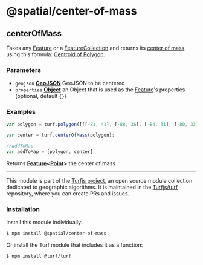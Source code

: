 # @spatial/center-of-mass

<!-- Generated by documentation.js. Update this documentation by updating the source code. -->

## centerOfMass

Takes any [Feature][1] or a [FeatureCollection][2] and returns its [center of mass][3] using this formula: [Centroid of Polygon][4].

### Parameters

-   `geojson` **[GeoJSON][5]** GeoJSON to be centered
-   `properties` **[Object][6]** an Object that is used as the [Feature][1]'s properties (optional, default `{}`)

### Examples

```javascript
var polygon = turf.polygon([[[-81, 41], [-88, 36], [-84, 31], [-80, 33], [-77, 39], [-81, 41]]]);

var center = turf.centerOfMass(polygon);

//addToMap
var addToMap = [polygon, center]
```

Returns **[Feature][7]&lt;[Point][8]>** the center of mass

[1]: https://tools.ietf.org/html/rfc7946#section-3.2

[2]: https://tools.ietf.org/html/rfc7946#section-3.3

[3]: https://en.wikipedia.org/wiki/Center_of_mass

[4]: https://en.wikipedia.org/wiki/Centroid#Centroid_of_polygon

[5]: https://tools.ietf.org/html/rfc7946#section-3

[6]: https://developer.mozilla.org/docs/Web/JavaScript/Reference/Global_Objects/Object

[7]: https://tools.ietf.org/html/rfc7946#section-3.2

[8]: https://tools.ietf.org/html/rfc7946#section-3.1.2

<!-- This file is automatically generated. Please don't edit it directly:
if you find an error, edit the source file (likely index.js), and re-run
./scripts/generate-readmes in the turf project. -->

---

This module is part of the [Turfjs project](http://turfjs.org/), an open source
module collection dedicated to geographic algorithms. It is maintained in the
[Turfjs/turf](https://github.com/Turfjs/turf) repository, where you can create
PRs and issues.

### Installation

Install this module individually:

```sh
$ npm install @spatial/center-of-mass
```

Or install the Turf module that includes it as a function:

```sh
$ npm install @turf/turf
```

